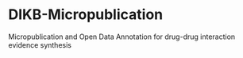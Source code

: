 DIKB-Micropublication
=====================

Micropublication and Open Data Annotation for drug-drug interaction evidence synthesis
